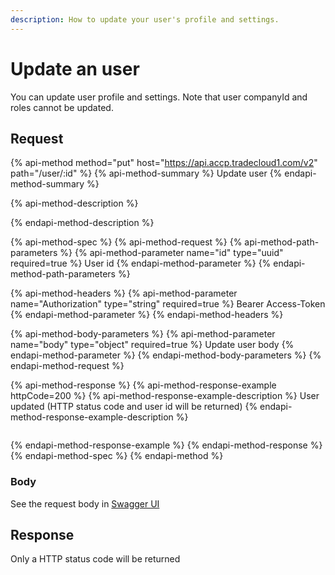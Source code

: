 ```yaml
---
description: How to update your user's profile and settings.
---
```


# Update an user

You can update user profile and settings. Note that user companyId and roles cannot be updated.

## Request

{% api-method method="put" host="https://api.accp.tradecloud1.com/v2" path="/user/:id" %}
{% api-method-summary %}
Update user
{% endapi-method-summary %}

{% api-method-description %}

{% endapi-method-description %}

{% api-method-spec %}
{% api-method-request %}
{% api-method-path-parameters %}
{% api-method-parameter name="id" type="uuid" required=true %}
User id
{% endapi-method-parameter %}
{% endapi-method-path-parameters %}

{% api-method-headers %}
{% api-method-parameter name="Authorization" type="string" required=true %}
Bearer Access-Token
{% endapi-method-parameter %}
{% endapi-method-headers %}

{% api-method-body-parameters %}
{% api-method-parameter name="body" type="object" required=true %}
Update user body
{% endapi-method-parameter %}
{% endapi-method-body-parameters %}
{% endapi-method-request %}

{% api-method-response %}
{% api-method-response-example httpCode=200 %}
{% api-method-response-example-description %}
User updated \(HTTP status code and user id will be returned\)
{% endapi-method-response-example-description %}

```

```
{% endapi-method-response-example %}
{% endapi-method-response %}
{% endapi-method-spec %}
{% endapi-method %}

### Body

See the request body in [Swagger UI](https://swagger-ui.s.tradecloud1.com/?url=https://api.accp.tradecloud1.com/v2/company/specs.yaml#/company/updateCompanyRoute)

## Response

Only a HTTP status code will be returned

